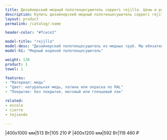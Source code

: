 ```yaml
---
title: Дизайнерский медный полотенцесушитель copperi rejilla. Цены и размеры.
description: Купить дизайнерский медный полотенцесушитель copperi rejilla в Москве по цене производителя.
layout: product
permalink: /catalog/:name

header-color: "#fcece3"

model-title: "rejilla"
model-desc: "Дизайнерский полотенцесушитель из медных труб. Мы обязательно когда-нибудь придумаем крутое описание для этой модели, но сейчас совсем не до того. Посмотрите пока на картинки, всё и так понятно. А если не понятно, позвоните нам и мы всё расскажем. Или напишите, если не любите звонить."
model-h1: "Медный водяной полотенцесушитель"

weight: 130
product: 1
towel: 1

features:
- "Материал: медь"
- "Цвет: натуральная медь, патина или окраска по RAL"
- "Покрытие: без покрытия, матовый или глянцевый лак"

related:
- escala
- cierre
- tejiendo

---
```

|400x1000 мм|513 Вт|105 210 ₽
|400x1200 мм|592 Вт|119 460 ₽